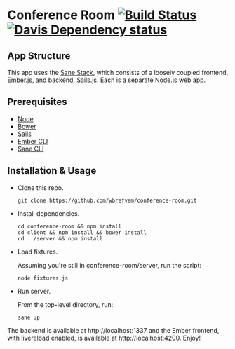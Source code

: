 # Conference Room  [![Build Status](https://travis-ci.org/wbrefvem/conference-room.svg?branch=master)](https://travis-ci.org/wbrefvem/conference-room) [![Davis Dependency status](https://david-dm.org/wbrefvem/conference-room.svg)](https://david-dm.org/wbrefvem/conference-room.svg) 

## App Structure

This app uses the [Sane Stack](http://www.sanestack.com), which consists of a loosely coupled frontend, [Ember.js](http://emberjs.com),
and backend, [Sails.js](http://sailsjs.org). Each is a separate [Node.js](http://nodejs.org) web app. 

## Prerequisites

* [Node](https://nodejs.org/)
* [Bower](http://bower.io)
* [Sails](http://sailsjs.org)
* [Ember CLI](http://www.emeber-cli.com)
* [Sane CLI](http://sanestack.com)

## Installation & Usage

* Clone this repo.  
    
    ```
    git clone https://github.com/wbrefvem/conference-room.git
    ```

* Install dependencies.  

    ```
    cd conference-room && npm install
    cd client && npm install && bower install
    cd ../server && npm install
    ```

* Load fixtures.  

    Assuming you're still in conference-room/server, run the script:
    ```
    node fixtures.js
    ```

* Run server.  

    From the top-level directory, run: 
    ```
    sane up
    ```

The backend is available at http://localhost:1337 and the Ember frontend, with livereload enabled, is available
at http://localhost:4200. Enjoy!